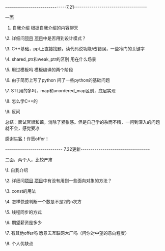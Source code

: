 -------------------------------7.21------------------------------------- 

  一面 

1. 自我介绍 根据自我介绍的内容聊天 

  \2. 详细问[项目]() [项目]()中是否用到设计模式？ 

  \3. C++基础，ppt上直接找题，读代码说功能/改错误，一些冷门的关键字 

  \4. shared_ptr和weak_ptr的区别 用在什么场景 

  \5. 用过模板吗 模板编译的两个阶段 

  \6. 由于简历上写了python 问了一些python的基础问题 

  \7. STL用的多吗，map和unordered_map区别，底层实现 

  \8. 怎么学C++的 

  \9. 反问 

  
 

  总结：面试官很和蔼，消除了紧张感。但是自己学的杂而不精，一问到深入的问题就不会，感觉要凉 

  感谢[牛客]()！许愿offer！ 

  
 

  ----------------------------- 7.22更新----------------------------------- 

  二面，两个人，比较严肃 

  \1. 自我介绍 

  \2. 详细问[项目]() [项目]()中有没有用到一些面向对象的方法？ 

  \3. const的用法 

  \4. 怎样快速判断一个数是不是2的n次方 

  \5. 线程同步的方式 

  \6. 期望薪资是多少 

  \7. 有其他offer吗 愿意去互联网大厂吗（问你对中望的意向程度） 

  \8. 个人优缺点